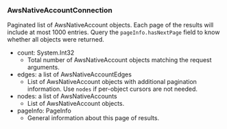### AwsNativeAccountConnection
Paginated list of AwsNativeAccount objects. Each page of the results will include at most 1000 entries. Query the `pageInfo.hasNextPage` field to know whether all objects were returned.

- count: System.Int32
  - Total number of AwsNativeAccount objects matching the request arguments.
- edges: a list of AwsNativeAccountEdges
  - List of AwsNativeAccount objects with additional pagination information. Use `nodes` if per-object cursors are not needed.
- nodes: a list of AwsNativeAccounts
  - List of AwsNativeAccount objects.
- pageInfo: PageInfo
  - General information about this page of results.

